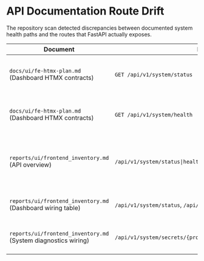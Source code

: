 # API Documentation Route Drift

The repository scan detected discrepancies between documented system health paths and the routes that FastAPI actually exposes.

| Document | Documented Path | Actual Path | Fix |
| --- | --- | --- | --- |
| `docs/ui/fe-htmx-plan.md` (Dashboard HTMX contracts) | `GET /api/v1/system/status` | `GET /api/v1/status` | Update the dashboard polling contract to reference `/api/v1/status`.
| `docs/ui/fe-htmx-plan.md` (Dashboard HTMX contracts) | `GET /api/v1/system/health` | `GET /api/v1/health` | Replace the documented services health endpoint with `/api/v1/health`.
| `reports/ui/frontend_inventory.md` (API overview) | `/api/v1/system/status\|health\|ready\|metrics\|secrets/{provider}/validate` | `/api/v1/status`, `/api/v1/health`, `/api/v1/ready`, `/api/v1/metrics`, `/api/v1/secrets/{provider}/validate` | Expand the inventory entry so every listed action points to the concrete `/api/v1/...` routes.
| `reports/ui/frontend_inventory.md` (Dashboard wiring table) | `/api/v1/system/status`, `/api/v1/system/health` | `/api/v1/status`, `/api/v1/health` | Align the wiring table paths with the FastAPI routes.
| `reports/ui/frontend_inventory.md` (System diagnostics wiring) | `/api/v1/system/secrets/{provider}/validate` | `/api/v1/secrets/{provider}/validate` | Reference the correct secrets validation route.

